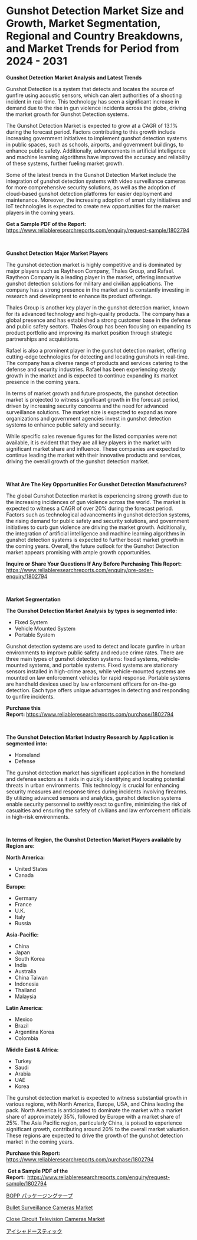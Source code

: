 <p><h1>Gunshot Detection Market Size and Growth, Market Segmentation, Regional and Country Breakdowns, and Market Trends for Period from 2024 -  2031</h1></p><p><strong>Gunshot Detection Market Analysis and Latest Trends</strong></p>
<p><p>Gunshot Detection is a system that detects and locates the source of gunfire using acoustic sensors, which can alert authorities of a shooting incident in real-time. This technology has seen a significant increase in demand due to the rise in gun violence incidents across the globe, driving the market growth for Gunshot Detection systems.</p><p>The Gunshot Detection Market is expected to grow at a CAGR of 13.1% during the forecast period. Factors contributing to this growth include increasing government initiatives to implement gunshot detection systems in public spaces, such as schools, airports, and government buildings, to enhance public safety. Additionally, advancements in artificial intelligence and machine learning algorithms have improved the accuracy and reliability of these systems, further fueling market growth.</p><p>Some of the latest trends in the Gunshot Detection Market include the integration of gunshot detection systems with video surveillance cameras for more comprehensive security solutions, as well as the adoption of cloud-based gunshot detection platforms for easier deployment and maintenance. Moreover, the increasing adoption of smart city initiatives and IoT technologies is expected to create new opportunities for the market players in the coming years.</p></p>
<p><strong>Get a Sample PDF of the Report:&nbsp;</strong> <a href="https://www.reliableresearchreports.com/enquiry/request-sample/1802794">https://www.reliableresearchreports.com/enquiry/request-sample/1802794</a></p>
<p>&nbsp;</p>
<p><strong>Gunshot Detection Major Market Players</strong></p>
<p><p>The gunshot detection market is highly competitive and is dominated by major players such as Raytheon Company, Thales Group, and Rafael. Raytheon Company is a leading player in the market, offering innovative gunshot detection solutions for military and civilian applications. The company has a strong presence in the market and is constantly investing in research and development to enhance its product offerings.</p><p>Thales Group is another key player in the gunshot detection market, known for its advanced technology and high-quality products. The company has a global presence and has established a strong customer base in the defense and public safety sectors. Thales Group has been focusing on expanding its product portfolio and improving its market position through strategic partnerships and acquisitions.</p><p>Rafael is also a prominent player in the gunshot detection market, offering cutting-edge technologies for detecting and locating gunshots in real-time. The company has a diverse range of products and services catering to the defense and security industries. Rafael has been experiencing steady growth in the market and is expected to continue expanding its market presence in the coming years.</p><p>In terms of market growth and future prospects, the gunshot detection market is projected to witness significant growth in the forecast period, driven by increasing security concerns and the need for advanced surveillance solutions. The market size is expected to expand as more organizations and government agencies invest in gunshot detection systems to enhance public safety and security.</p><p>While specific sales revenue figures for the listed companies were not available, it is evident that they are all key players in the market with significant market share and influence. These companies are expected to continue leading the market with their innovative products and services, driving the overall growth of the gunshot detection market.</p></p>
<p>&nbsp;</p>
<p><strong>What Are The Key Opportunities For Gunshot Detection Manufacturers?</strong></p>
<p><p>The global Gunshot Detection market is experiencing strong growth due to the increasing incidences of gun violence across the world. The market is expected to witness a CAGR of over 20% during the forecast period. Factors such as technological advancements in gunshot detection systems, the rising demand for public safety and security solutions, and government initiatives to curb gun violence are driving the market growth. Additionally, the integration of artificial intelligence and machine learning algorithms in gunshot detection systems is expected to further boost market growth in the coming years. Overall, the future outlook for the Gunshot Detection market appears promising with ample growth opportunities.</p></p>
<p><strong>Inquire or Share Your Questions If Any Before Purchasing This Report:</strong> <a href="https://www.reliableresearchreports.com/enquiry/pre-order-enquiry/1802794">https://www.reliableresearchreports.com/enquiry/pre-order-enquiry/1802794</a></p>
<p>&nbsp;</p>
<p><strong>Market Segmentation</strong></p>
<p><strong>The Gunshot Detection Market Analysis by types is segmented into:</strong></p>
<p><ul><li>Fixed System</li><li>Vehicle Mounted System</li><li>Portable System</li></ul></p>
<p><p>Gunshot detection systems are used to detect and locate gunfire in urban environments to improve public safety and reduce crime rates. There are three main types of gunshot detection systems: fixed systems, vehicle-mounted systems, and portable systems. Fixed systems are stationary sensors installed in high-crime areas, while vehicle-mounted systems are mounted on law enforcement vehicles for rapid response. Portable systems are handheld devices used by law enforcement officers for on-the-go detection. Each type offers unique advantages in detecting and responding to gunfire incidents.</p></p>
<p><strong>Purchase this Report:&nbsp;</strong><a href="https://www.reliableresearchreports.com/purchase/1802794">https://www.reliableresearchreports.com/purchase/1802794</a></p>
<p>&nbsp;</p>
<p><strong>The Gunshot Detection Market Industry Research by Application is segmented into:</strong></p>
<p><ul><li>Homeland</li><li>Defense</li></ul></p>
<p><p>The gunshot detection market has significant application in the homeland and defense sectors as it aids in quickly identifying and locating potential threats in urban environments. This technology is crucial for enhancing security measures and response times during incidents involving firearms. By utilizing advanced sensors and analytics, gunshot detection systems enable security personnel to swiftly react to gunfire, minimizing the risk of casualties and ensuring the safety of civilians and law enforcement officials in high-risk environments.</p></p>
<p>&nbsp;</p>
<p><strong>In terms of Region, the Gunshot Detection Market Players available by Region are:</strong></p>
<p>
    <p> <strong> North America: </strong>
        <ul>
            <li>United States</li>
            <li>Canada</li>
        </ul>
        </p> 
    <p> <strong> Europe: </strong>
        <ul>
            <li>Germany</li>
            <li>France</li>
            <li>U.K.</li>
            <li>Italy</li>
            <li>Russia</li>
        </ul>
        </p> 
    <p> <strong> Asia-Pacific: </strong>
        <ul>
            <li>China</li>
            <li>Japan</li>
            <li>South Korea</li>
            <li>India</li>
            <li>Australia</li>
            <li>China Taiwan</li>
            <li>Indonesia</li>
            <li>Thailand</li>
            <li>Malaysia</li>
        </ul>
        </p> 
    <p> <strong> Latin America: </strong>
        <ul>
            <li>Mexico</li>
            <li>Brazil</li>
            <li>Argentina Korea</li>
            <li>Colombia</li>
        </ul>
        </p> 
    <p> <strong> Middle East & Africa: </strong>
        <ul>
            <li>Turkey</li>
            <li>Saudi</li>
            <li>Arabia</li>
            <li>UAE</li>
            <li>Korea</li>
        </ul>
    </p>
    </p>
<p><p>The gunshot detection market is expected to witness substantial growth in various regions, with North America, Europe, USA, and China leading the pack. North America is anticipated to dominate the market with a market share of approximately 35%, followed by Europe with a market share of 25%. The Asia Pacific region, particularly China, is poised to experience significant growth, contributing around 20% to the overall market valuation. These regions are expected to drive the growth of the gunshot detection market in the coming years.</p></p>
<p><strong>Purchase this Report: </strong><a href="https://www.reliableresearchreports.com/purchase/1802794">https://www.reliableresearchreports.com/purchase/1802794</a></p>
<p>&nbsp;<strong>Get a Sample PDF of the Report:&nbsp;&nbsp;</strong><a href="https://www.reliableresearchreports.com/enquiry/request-sample/1802794">https://www.reliableresearchreports.com/enquiry/request-sample/1802794</a></p>
<p><strong></strong></p>
<p><p><a href="https://github.com/vlcostes/Market-Research-Report-List-1/blob/main/737105210244.md">BOPP パッケージングテープ</a></p><p><a href="https://github.com/provorikovar/Market-Research-Report-List-3/blob/main/bullet-surveillance-cameras-market.md">Bullet Surveillance Cameras Market</a></p><p><a href="https://github.com/angelajermaine/Market-Research-Report-List-2/blob/main/close-circuit-television-cameras-market.md">Close Circuit Television Cameras Market</a></p><p><a href="https://github.com/EstaSprer20231/Market-Research-Report-List-1/blob/main/253594910245.md">アイシャドースティック</a></p></p>